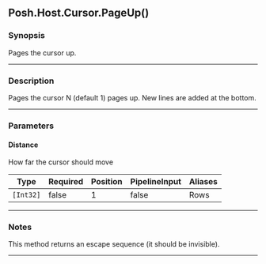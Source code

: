 Posh.Host.Cursor.PageUp()
-------------------------




### Synopsis
Pages the cursor up.



---


### Description

Pages the cursor N (default 1) pages up.  New lines are added at the bottom.



---


### Parameters
#### **Distance**

How far the cursor should move






|Type     |Required|Position|PipelineInput|Aliases|
|---------|--------|--------|-------------|-------|
|`[Int32]`|false   |1       |false        |Rows   |





---


### Notes
This method returns an escape sequence (it should be invisible).



---
